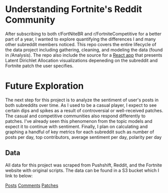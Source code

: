 # Understanding Fortnite's Reddit Community 
After subscribing to both r/FortNiteBR and r/FortniteCompetitive for a better part of a year, I wanted to explore quantifying the differences I and many other subreddit members noticed. This repo covers the entire lifecycle of the data project including gathering, cleaning, and modeling the data (found in /Analysis). The repo also include the source for a [React app](http://jeromecohen.github.io/fortnite) that presents Latent Dirichlet Allocation visualizations depeneding on the subreddit and Fortnite patch the user specifies. 

# Future Exploration
The next step for this project is to analyze the sentiment of user's posts in both subreddits over time. As I used to be a casual player, I expect to see certain dips and spikes as a result of controversial or well-received patches. The casual and competitive communities also respond differently to patches. I've already seen this phenomenon from the topic models and expect it to continue with sentiment. Finally, I plan on calculating and graphing a handful of key metrics for each subreddit such as number of posts per day, top contributors, average sentiment per day, polarity per day 

## Data 
All data for this project was scraped from Pushshift, Reddit, and the Fortnite website with original scripts. The data can be found in a S3 bucket which I link to below: 

[Posts](https://fortnite-lda-vis.s3.amazonaws.com/posts.csv) 
[Comments](https://fortnite-lda-vis.s3.amazonaws.com/comments.csv) 
[Patches](https://fortnite-lda-vis.s3.amazonaws.com/patches.csv)

